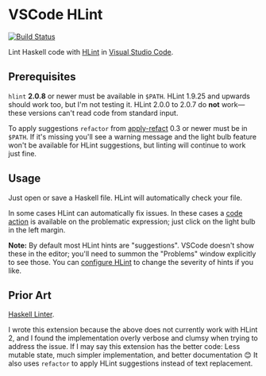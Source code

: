 # VSCode HLint

[![Build Status](https://travis-ci.org/lunaryorn/vscode-hlint.svg?branch=master)](https://travis-ci.org/lunaryorn/vscode-hlint)

Lint Haskell code with [HLint][] in [Visual Studio Code][code].

[HLint]: https://github.com/ndmitchell/hlint
[code]: https://code.visualstudio.com

## Prerequisites

`hlint` **2.0.8** or newer must be available in `$PATH`.  HLint 1.9.25 and upwards should work too, but I'm not testing it.  HLint 2.0.0 to 2.0.7 do **not** work—these versions can't read code from standard input.

To apply suggestions `refactor` from [apply-refact][] 0.3 or newer must be in `$PATH`.  If it's missing you'll see a warning message and the light bulb feature won't be available for HLint suggestions, but linting will continue to work just fine.

[apply-refact]: https://github.com/mpickering/apply-refact

## Usage

Just open or save a Haskell file.  HLint will automatically check your file.

In some cases HLint can automatically fix issues.  In these cases a [code action][] is available on the problematic expression; just click on the light bulb in the left margin.

**Note:** By default most HLint hints are "suggestions".  VSCode doesn't show these in the editor; you'll need to summon the "Problems" window explicitly to see those.  You can [configure HLint][1] to change the severity of hints if you like.

[1]: https://github.com/ndmitchell/hlint#customizing-the-hints
[code action]: https://code.visualstudio.com/docs/editor/editingevolved#_code-action

## Prior Art

[Haskell Linter](https://github.com/hoovercj/vscode-haskell-linter).

I wrote this extension because the above does not currently work with HLint 2, and I found the implementation overly verbose and clumsy when trying to address the issue.  If I may say this extension has the better code: Less mutable state, much simpler implementation, and better documentation :blush:  It also uses `refactor` to apply HLint suggestions instead of text replacement.
